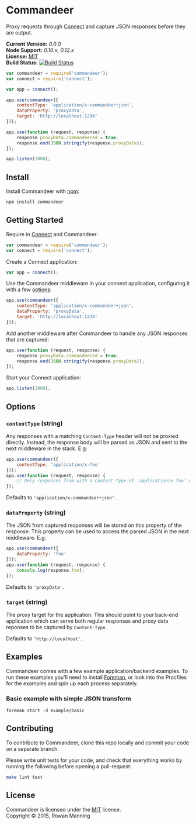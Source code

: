 
Commandeer
==========

Proxy requests through [Connect][connect] and capture JSON responses before they are output.

**Current Version:** *0.0.0*  
**Node Support:** *0.10.x, 0.12.x*  
**License:** [MIT][mit]  
**Build Status:** [![Build Status][travis-img]][travis]

```js
var commandeer = require('commandeer');
var connect = require('connect');

var app = connect();

app.use(commandeer({
    contentType: 'application/x-commandeer+json',
    dataProperty: 'proxyData',
    target: 'http://localhost:1234'
}));

app.use(function (request, response) {
    response.proxyData.commandeered = true;
    response.end(JSON.stringify(response.proxyData));
});

app.listen(3000);
```


Install
-------

Install Commandeer with [npm][npm]:

```sh
npm install commandeer
```


Getting Started
---------------

Require in [Connect][connect] and Commandeer:

```js
var commandeer = require('commandeer');
var connect = require('connect');
```

Create a Connect application:

```js
var app = connect();
```

Use the Commandeer middleware in your connect application, configuring it with a few [options](#options):

```js
app.use(commandeer({
    contentType: 'application/x-commandeer+json',
    dataProperty: 'proxyData',
    target: 'http://localhost:1234'
}));
```

Add another middleware after Commandeer to handle any JSON responses that are captured:

```js
app.use(function (request, response) {
    response.proxyData.commandeered = true;
    response.end(JSON.stringify(response.proxyData));
});
```

Start your Connect application:

```js
app.listen(3000);
```


Options
-------

### `contentType` (string)

Any responses with a matching `Content-Type` header will not be proxied directly. Instead, the response body will be parsed as JSON and sent to the next middleware in the stack. E.g:

```js
app.use(commandeer({
    contentType: 'application/x-foo'
}));
app.use(function (request, response) {
    // Only responses from with a Content-Type of 'application/x-foo' will reach this middleware
});
```

Defaults to `'application/x-commandeer+json'`.

### `dataProperty` (string)

The JSON from captured responses will be stored on this property of the response. This property can be used to access the parsed JSON in the next middleware. E.g:

```js
app.use(commandeer({
    dataProperty: 'foo'
}));
app.use(function (request, response) {
    console.log(response.foo);
});
```

Defaults to `'proxyData'`.

### `target` (string)

The proxy target for the application. This should point to your back-end application which can serve both regular responses and proxy data reponses to be captured by `Content-Type`.

Defaults to `'http://localhost'`.


Examples
--------

Commandeer comes with a few example application/backend examples. To run these examples you'll need to install [Foreman][foreman], or look into the Procfiles for the examples and spin up each process separately.

### Basic example with simple JSON transform

```
foreman start -d example/basic
```


Contributing
------------

To contribute to Commandeer, clone this repo locally and commit your code on a separate branch.

Please write unit tests for your code, and check that everything works by running the following before opening a pull-request:

```sh
make lint test
```


License
-------

Commandeer is licensed under the [MIT][mit] license.  
Copyright &copy; 2015, Rowan Manning



[connect]: https://github.com/senchalabs/connect
[foreman]: https://github.com/ddollar/foreman
[mit]: LICENSE
[npm]: https://npmjs.org/
[travis]: https://travis-ci.org/rowanmanning/commandeer
[travis-img]: https://travis-ci.org/rowanmanning/commandeer.svg?branch=master
